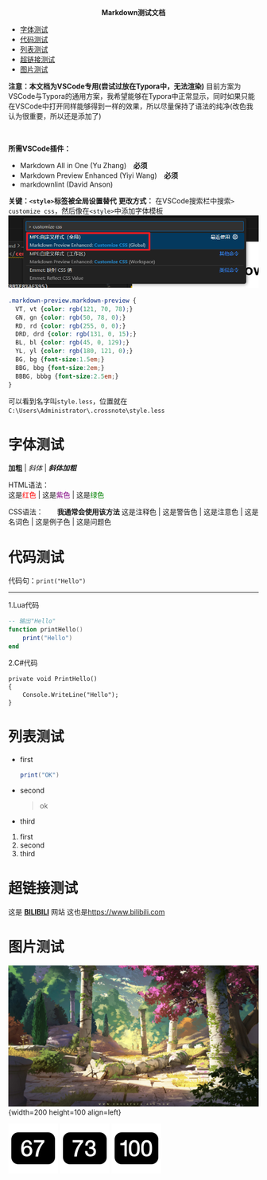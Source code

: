 **<center><BBBG>Markdown测试文档</BBBG></center>**

<!-- TOC -->

- [字体测试](#%E5%AD%97%E4%BD%93%E6%B5%8B%E8%AF%95)
- [代码测试](#%E4%BB%A3%E7%A0%81%E6%B5%8B%E8%AF%95)
- [列表测试](#%E5%88%97%E8%A1%A8%E6%B5%8B%E8%AF%95)
- [超链接测试](#%E8%B6%85%E9%93%BE%E6%8E%A5%E6%B5%8B%E8%AF%95)
- [图片测试](#%E5%9B%BE%E7%89%87%E6%B5%8B%E8%AF%95)

<!-- /TOC -->

**<DRD>注意：本文档为VSCode专用(尝试过放在Typora中，无法渲染)</DRD>**
目前方案为VSCode与Typora的通用方案，我希望能够在Typora中正常显示，同时如果只能在VSCode中打开同样能够得到一样的效果，所以尽量保持了语法的纯净<VT>(改色我认为很重要，所以还是添加了)</VT>

<br>

**所需VSCode插件：** 
- Markdown All in One (Yu Zhang)　**<DRD>必须</DRD>**
- Markdown Preview Enhanced (Yiyi Wang)　**<DRD>必须</DRD>**
- markdownlint (David Anson)

**关键：`<style>`标签被全局设置替代**
**更改方式：** 在VSCode搜索栏中搜索`> customize css`，然后像在`<style>`中添加字体模板
![CSS更改方法](Pic/CSS1.png)

``` css
.markdown-preview.markdown-preview {
  VT, vt {color: rgb(121, 70, 78);}
  GN, gn {color: rgb(50, 78, 0);}
  RD, rd {color: rgb(255, 0, 0);}
  DRD, drd {color: rgb(131, 0, 15);}
  BL, bl {color: rgb(45, 0, 129);}
  YL, yl {color: rgb(180, 121, 0);}
  BG, bg {font-size:1.5em;}
  BBG, bbg {font-size:2em;}
  BBBG, bbbg {font-size:2.5em;}
}
```

可以看到名字叫`style.less`，位置就在`C:\Users\Administrator\.crossnote\style.less`

<!-- 标题开头不能是数字字符，否则无法使用TOC -->
# 字体测试

**加粗** | *斜体* | ***斜体加粗***  

HTML语法：  
这是<font color="red">红色</font> | 这是<font color="purple">紫色</font> | 这是<font color="green">绿色</font>  

CSS语法：　　**<VT>我通常会使用该方法</VT>**
这是<VT>注释色</VT> | 这是<RD>警告色</RD> | 这是<DRD>注意色</DRD> | 这是<GN>名词色</GN> | 这是<YL>例子色</YL> | 这是<BL>问题色</BL>

# 代码测试

代码句：`print("Hello")`  

---

1.Lua代码

``` lua
-- 输出"Hello"
function printHello()
    print("Hello")
end
```

2.C#代码

``` CSharp
private void PrintHello()
{
    Console.WriteLine("Hello");
}
```

# 列表测试

- first
  
    ``` lua
    print("OK")
    ```

- second
    > ok
- third

1. first
2. second
3. third

# 超链接测试

这是 **[BILIBILI](https://www.bilibili.com "备注:视频网站")** 网站
这也是<https://www.bilibili.com>

# 图片测试

![图片1](Pic/sylvain-sarrailh-lostremains.jpg){width=200 height=100 align=left}

![数字1](Pic/Num67.png) ![数字2](Pic/Num73.png) ![数字3](Pic/Num100.png)
